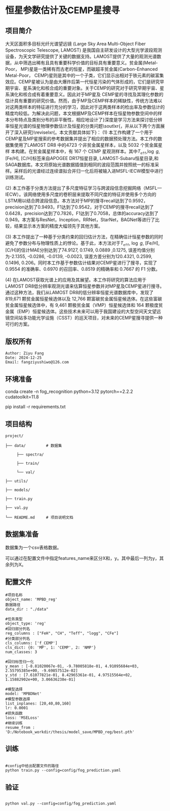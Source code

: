 # 恒星参数估计及CEMP星搜寻

## 项目简介

大天区面积多目标光纤光谱望远镜 (Large Sky Area Multi-Object Fiber Spectroscopic Telescope, LAMOST) 是我国自主研发设计的大型光学波段观测设备，为天文学研究提供了关键的数据支持。LAMOST提供了大量的观测光谱数据，从中筛选出稀有且具有重要科学价值的目标具有重要意义。贫金属(Metal-Poor， MP)星是一类稀有而古老的恒星，而碳超丰贫金属(Carbon-Enhanced Metal-Poor， CEMP)星则是其中的一个子类，它们显示出相对于铁元素的碳富集效应。CEMP星被认为是由大爆炸后第一代恒星污染的气体形成的，它们是研究早期宇宙、星系演化和核合成的重要对象。关于CEMP的研究对于研究早期宇宙、星系演化和核合成有着重要意义。因此对于MP星及 CEMP星的寻找及其理化参数的估计具有重要的研究价值。然而，由于MP及CEMP样本的稀缺性，传统方法难以对这两类样本的特征进行充分的学习，因此对于这两类样本的检出率及参数估计的精度均较低。为解决此问题，本文根据MP及CEMP样本在恒星物参数空间中的样本分布特点及类别分布的非平衡性，相应地设计了}深度是学习方法来探讨低分辨率恒星光谱的恒星物理参数估计及恒星的分类问题\soutlxr{，并从以下两个方面展开了深入研究}\reviselxr{。本文贡献具体如下}：
(1) 本工作构建了一个用于CEMP星及MP星搜索的参考数据集并提出了相应的数据预处理方法。本工作的数据集使用了LAMOST DR8 中的4723 个非贫金属星样本，以及 5032 个贫金属星样
本构建。在贫金属星样本中，有 167 个 CEMP 星观测样本。其中$T_\texttt{eff}$,$\log~g$, [Fe/H], [C/H]标签来自APOGEE DR17恒星目录, LAMOST-Subaru恒星目录,和SAGA数据库。本文将原始光谱数据插值到相同的波段范围并按照统一的标准采样。采样后的光谱经过连续谱拟合并归一化后将被输入进MSFL-IECW模型中进行训练测试。

 (2) 本工作基于分类方法提出了多尺度特征学习与跨波段信息挖掘网络（MSFL—IECW）。该网络使用多尺度的卷积层来提取不同尺度的特征并使用多个方向的LSTM用以结合跨波段信息。本方法对于MP的搜寻recall达到了0.9592，precision达到了0.9493，F1达到了0.9542，对于CEMP的搜寻recall达到了0.6428，precision达到了0.7826，F1达到了0.7058，总体的accuracy达到了0.949。本方案与ResNet，Inception，RRNet，StarNet，BAGNet等进行了比较，结果显示本方案的精度大幅领先于其他方案。

 (3) 本工作提出了一种基于分类约束的回归估计方法，在精确估计恒星参数的同时避免了参数分布与物理性质上的悖论。基于此，本方法对于$T_\texttt{eff}$, $\log~g$, [Fe/H], [C/H]的估计MAE分别达到了74.9127, 0.1749, 0.0889 ,0.1275, 误差均值分别为-2.1355, -0.0286, -0.0139, -0.0023, 误差方差分别为120.4321, 0.2599, 0.1496, 0.206。同时本工作基于参数估计结果对CEMP星进行了搜寻，实现了 0.9554 的准确率、0.6970 的召回率、0.8519 的精确率和 0.7667 的 F1 分数。

 (4) 在LAMOST获取光谱上的应用及其展望。本工作将研究的算法应用于LAMOST DR8低分辨率观测光谱来估算恒星参数并对MP星及CEMP星进行搜寻。通过这种方法，我们从LAMOST DR8的低分辨率恒星光谱数据库中，发现了 819,671 颗贫金属恒星候选体以及 12,766 颗富碳贫金属恒星候选体。在这些富碳贫金属恒星候选体中，有 9,461 颗极贫金属（VMP）恒星候选体和 164 颗极度贫金属（EMP）恒星候选体。这些技术未来可以用于我国建设的大型空间天文望远镜空间站多功能光学设施（CSST）的巡天项目，对未来的CEMP星搜寻提供一种可行的方案。

## 版权所有

```
Author: Ziyu Fang
Date: 2024-12-25
Email: fangziyushiwo@126.com
```

## 环境准备

conda create -n fog_recognition python=3.12 pytorch==2.2.2 cudatoolkit=11.8

pip install -r requirements.txt

## 项目结构

```
project/

├── data/         # 数据集

     ├── spectra/

     ├── train/

     └── val/

├── utils/        

├── models/         

├── train.py   

├── val.py   

└── README.md     # 项目说明文档

```

## 数据集准备

数据集为一个csv表格数据。

可以通过在配置文件中指定features_name来区分X和，y。其中最后一列为y，其余列为X。

## 配置文件

```
#项目名称
object_name: 'MPBD_reg'
数据路径
data_dir : "./data"

#任务类型
object_type: 'reg'
#回归部分列名
reg_columns : ["FeH", "CH", "Teff", "logg", "CFe"]
#分类部分列名
cls_columns: ['f_CEMP']
cls_dict: {0: 'MP', 1: 'CEMP', 2: 'NMP'}
num_classes: 3

#回归标签归一化
y_mean : [-8.81020067e-01, -9.78005818e-01, 4.91095684e+03, 2.55795385e+00, -9.69857512e-02]
y_std : [7.61077821e-01, 8.42965361e-01, 4.97515564e+02, 1.15882902e+00, 3.06636238e-01]

#模型选择
model: 'MPBDNet'
#模型参数选择
list_inplanes: [20,40,80,160]
lr: 0.0001
#损失函数
loss: 'MSELoss'
#继续训练
resume_from : 'D:/Notebook_workdir/thesis/model_save/MPBD_reg/best.pth'
```

## 训练

```

#config中给出配置文件的路径
python train.py --config=config/fog_prediction.yaml

```

## 验证

```

python val.py --config=config/fog_prediction.yaml

```
